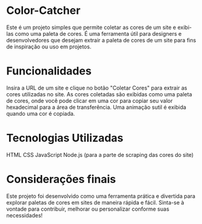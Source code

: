 # Color-Catcher
Este é um projeto simples que permite coletar as cores de um site e exibi-las como uma paleta de cores. É uma ferramenta útil para designers e desenvolvedores que desejam extrair a paleta de cores de um site para fins de inspiração ou uso em projetos.

# Funcionalidades
Insira a URL de um site e clique no botão "Coletar Cores" para extrair as cores utilizadas no site.
As cores coletadas são exibidas como uma paleta de cores, onde você pode clicar em uma cor para copiar seu valor hexadecimal para a área de transferência.
Uma animação sutil é exibida quando uma cor é copiada.

# Tecnologias Utilizadas
HTML
CSS
JavaScript
Node.js (para a parte de scraping das cores do site)

# Considerações finais
Este projeto foi desenvolvido como uma ferramenta prática e divertida para explorar paletas de cores em sites de maneira rápida e fácil. Sinta-se à vontade para contribuir, melhorar ou personalizar conforme suas necessidades!
